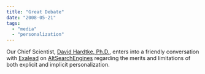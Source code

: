 ```yaml
---
title: "Great Debate"
date: "2008-05-21"
tags: 
  - "media"
  - "personalization"
---
```


Our Chief Scientist, [David Hardtke, Ph.D.](http://www.surfcanyon.com/search/team.jsp), enters into a friendly conversation with [Exalead](http://www.exalead.com) on [AltSearchEngines](http://altsearchengines.com/2008/05/21/implicit-and-explicit-personalization-in-search/) regarding the merits and limitations of both explicit and implicit personalization.
